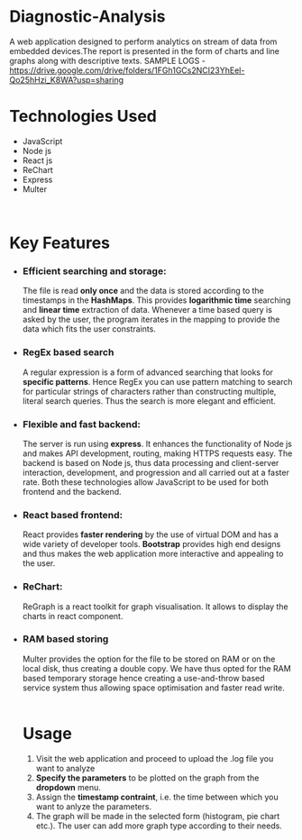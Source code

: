 # Diagnostic-Analysis

A web application designed to perform analytics on stream of data from embedded devices.The report is presented in the form of charts and line graphs along with descriptive texts. SAMPLE LOGS - https://drive.google.com/drive/folders/1FGh1GCs2NCI23YhEel-Qo25hHzi_K8WA?usp=sharing
<br>

<h1>Technologies Used</h1>
<ul>
  <li>JavaScript</li>
  <li>Node js</li>
  <li>React js</li>
  <li>ReChart</li>
  <li>Express</li>
  <li>Multer</li>
</ul>

<br>

<h1>Key Features</h1>
<ul>
  <li><h3>Efficient searching and storage:</h3>
    The file is read <b>only once</b> and the data is stored according to the timestamps in the <b>HashMaps</b>. This provides <b>logarithmic time</b> searching and <b>linear time</b> extraction of data. Whenever a time based query is asked by the user, the program iterates in the mapping to provide the data which fits the user constraints.
  </li>
  <li><h3>RegEx based search</h3>
    A regular expression is a form of advanced searching that looks for <b>specific patterns</b>. Hence RegEx you can use pattern matching to search for particular strings of characters rather than constructing multiple, literal search queries. Thus the search is more elegant and efficient.
  </li>
  <li><h3>Flexible and fast backend:</h3>
    The server is run using <b>express</b>. It enhances the functionality of Node js and makes API development, routing, making HTTPS requests easy. 
    The backend is based on Node js, thus data processing and client-server interaction, development, and progression and all carried out at a faster rate. Both these technologies allow JavaScript to be used for both frontend and the backend.
  </li>
  <li>
    <h3>React based frontend:</h3>
    React provides <b>faster rendering</b> by the use of virtual DOM and has a wide variety of developer tools. <b>Bootstrap</b> provides high end designs and thus makes the web application more interactive and appealing to the user.
  </li>
  <li><h3>ReChart: </h3>
    ReGraph is a react toolkit for graph visualisation. It allows to display the charts in react component. 
  <li><h3>RAM based storing</h3>
    Multer provides the option for the file to be stored on RAM or on the local disk, thus creating a double copy. We have thus opted for the RAM based temporary storage hence creating a use-and-throw based service system thus allowing space optimisation and faster read write.
    </li>
 
 
 <br>
  
  <h1>Usage</h1>
  <ol>
    <li>Visit the web application and proceed to upload the .log file you want to analyze</li>
    <li><b>Specify the parameters</b> to be plotted on the graph from the <b>dropdown</b> menu. </li>
    <li>Assign the <b>timestamp contraint</b>, i.e. the time between which you want to anlyze the parameters.</li>
     <li>The graph will be made in the selected form (histogram, pie chart etc.). The user can add more graph type according to their needs.</li>
  </ol>
    
  
